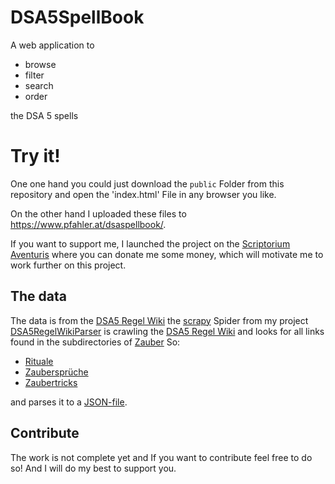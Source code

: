 # DSA5SpellBook

A web application to

 * browse
 * filter
 * search
 * order

 the DSA 5 spells

# Try it!

One one hand you could just download the `public` Folder from this repository and open the 'index.html' File in any browser you like.

On the other hand I uploaded these files to https://www.pfahler.at/dsaspellbook/.

If you want to support me, I launched the project on the [Scriptorium Aventuris](http://www.ulisses-ebooks.de/product/202891/Spell-Book-Webapplikation) where you can donate me some money, which will motivate me to work further on this project.

## The data

The data is from the [DSA5 Regel Wiki](http://www.ulisses-regelwiki.de/) the [scrapy](https://scrapy.org/) Spider from my project [DSA5RegelWikiParser](https://github.com/theShmoo/DSA5RegelWikiParser) is crawling the [DSA5 Regel Wiki](http://www.ulisses-regelwiki.de/) and looks for all links found in the subdirectories of [Zauber](http://www.ulisses-regelwiki.de/index.php/zauber.html)
So:

 * [Rituale](http://www.ulisses-regelwiki.de/index.php/za_rituale.html)
 * [Zaubersprüche](http://www.ulisses-regelwiki.de/index.php/za_zaubersprueche.html)
 * [Zaubertricks](http://www.ulisses-regelwiki.de/index.php/Zauber_Zaubertricks.html)

and parses it to a [JSON-file](./app/components/data.js).

## Contribute

The work is not complete yet and If you want to contribute feel free to do so! And I will do my best to support you.
